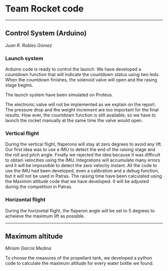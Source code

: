 # Team Rocket code

--------------------

## Control System (Arduino)
*Juan R. Robles Gómez*

### Launch system
Arduino code is ready to control the launch. We have developed a countdown function that will indicate the countdown status using two leds. When the countdown finishes, the solenoid valve will open and the rasing stage begins.

The launch system have been simulated on Proteus.

The electronic valve will not be implemented as we explain on the report. The pressure drop and the weight increment are too important for the final results. How ever, the countdown function is still available, so we have to launch the rocket manually at the same time the valve would open.

### Vertical flight
During the vertical flight, flaperons will stay at zero degrees to avoid any lift.
Our first idea was to use a IMU to detect the end of the raising stage and the roll and pitch angle. Finally we rejected the idea because it was difficult to obtain velocities using the IMU. Integrations will accumulate many errors and it will be impossible to detect the zero velocity instant. All the code to use the IMU had been developed, even a calibration and a debug function, but it will not be used in Patras.
The raising time have been calculated using the Maximim altitude code that we have developed. It will be adjusted during the competition in Patras.

### Horizontal flight
During the horizontal flight, the flaperon angle will be set to 5 degrees to acheieve the maximum lift as possible.

--------------------

## Maximum altitude
*Miriam García Medina*

To choose the measures of the propellant tank, we developed a python code to calculate the maximum altitude for every water bottle we found. 
